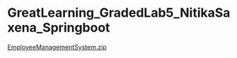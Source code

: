 # GreatLearning_GradedLab5_NitikaSaxena_Springboot


[EmployeeManagementSystem.zip](https://github.com/nitika-saxena/GreatLearning_GradedLab5_NitikaSaxena_Springboot/files/13857315/EmployeeManagementSystem.zip)
